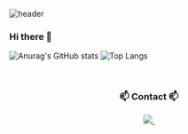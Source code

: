 
  ![header](https://capsule-render.vercel.app/api?type=Slice&color=random&height=150&section=header&text=Soongchul2's_Github&fontColor=random&fontSize=50&animation=fadeIn&fontAlignY=55)


### Hi there 👋

<!--
**soongchul2/soongchul2** is a ✨ _special_ ✨ repository because its `README.md` (this file) appears on your GitHub profile.

Here are some ideas to get you started:

- 🔭 I’m currently working on ...
- 🌱 I’m currently learning ...
- 👯 I’m looking to collaborate on ...
- 🤔 I’m looking for help with ...
- 💬 Ask me about ...
- 📫 How to reach me: ...
- 😄 Pronouns: ...
- ⚡ Fun fact: ...
-->

![Anurag's GitHub stats](https://github-readme-stats.vercel.app/api?username=soongchul2&show_icons=true&theme=catppuccin_latte)
![Top Langs](https://github-readme-stats.vercel.app/api/top-langs/?username=soongchul2&catppuccin_latte)


<br>

<h3 align="center">📫 Contact 📫</h3>
<div align="center">
  <a href="mailto:moon0310@donga.ac.kr">
    <img
      src="https://img.shields.io/badge/moon0310@donga.ac.kr-D14836?style=for-the-badge&logo=gmail&logoColor=white"/>&nbsp
  </a>
</div>
